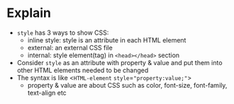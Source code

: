 # Explain
* `style` has 3 ways to show CSS:
  - inline style: style is an attribute in each HTML element
  - external: an external CSS file
  - internal: style element(tag) in `<head></head>` section
* Consider `style` as an attribute with property & value and put them into other HTML elements needed to be changed
* The syntax is like <`HTML-element` `style`=`"property:value;"`>
  - property & value are about CSS such as color, font-size, font-family, text-align etc
